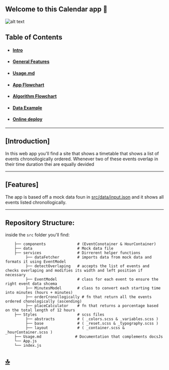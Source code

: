 ## Welcome to this Calendar app 👋

![alt text](/src/docs/screenshot.jpg)

## Table of Contents

- #### [Intro](#introduction)

- #### [General Features](#features)

- #### [Usage.md](./frontend_senior/src/docs/Usage.md)

- #### [App Flowchart](./frontend_senior/src/docs/app-diagram.jpeg)

- #### [Algorithm Flowchart](./frontend_senior/src/docs/algorithm-diagram.jpeg)

- #### [Data Example](./frontend_senior/src/docs/data-example.jpg)

- #### [Online deploy](https://calendar-app-test.netlify.app/)

---

## [Introduction]

In this web app you'll find a site that shows a timetable that shows a list of events chronollogically ordered. Whenever two of these events overlap in their time duration thei are equally devided

---

## [Features]

The app is based off a mock data foun in [src/data/input.json](https://github.com/lostmart/test_recrutement-fr_senior/blob/master/frontend_senior/src/data/input.json) and it shows all events listed chronollogically.

---

## Repository Structure:

inside the `src` folder you'll find:

```
    ├── components              # (EventConotainer & HourContainer)
    ├── data                    # Mock data file
    ├── services                # Dirrerent helper functions
         ├── dataFetcher        # imports data from mock data and formats it using EventModel
         ├── detectOverlaping   # accepts the list of events and checks overlaping and modifies its width and left position if necessary
         ├── EventModel         # class for each event to ensure the right event data shcema
         ├── MinutesModel       # class to convert each starting time into minutes (hours + minutes)
         ├── orderCronollogically # fn that return all the events ordered chonologically (ascending)
         ├── placeCalculator    # fn that returns a porcentage based on the total length of 12 hours
    ├── Styles                  # scss files
         ├── abstracts          # ( _colors.scss & _variables.scss )
         ├── base               # ( _reset.scss & _typography.scss )
         ├── layout             # ( _container.scss & _hourContainer.scss )
    ├── Usage.md               # Documentation that complements docsJs
    └── App.js
    └── index.js
```

## [🔝](#table-of-contents)
